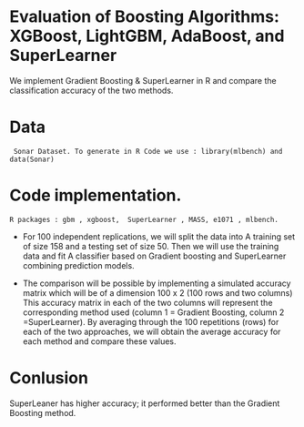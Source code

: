  
# Evaluation of Boosting Algorithms: XGBoost, LightGBM, AdaBoost, and SuperLearner
We implement Gradient Boosting & SuperLearner in R and compare the classification accuracy of the two methods.


  

     
 # Data  
     Sonar Dataset. To generate in R Code we use : library(mlbench) and data(Sonar)

     
 # Code implementation.
   
    R packages : gbm , xgboost,  SuperLearner , MASS, e1071 , mlbench.


   - For 100 independent replications, we will split the data into A training set of size 158 and a testing set of size 50.
     Then we will use the training data and fit A classifier based on Gradient boosting and SuperLearner combining prediction models.

 - The comparison will be possible by implementing   a simulated accuracy matrix which will be of a dimension 100 x 2 (100 rows and two columns)
This accuracy matrix in each of the two columns will represent the corresponding method used (column 1 = Gradient Boosting, column 2 =SuperLearner). 
By averaging through the 100 repetitions (rows) for each of the two approaches, 
we will obtain the average accuracy for each method and compare these values.


 # Conlusion
   SuperLeaner has higher accuracy; it performed better than the Gradient Boosting method.


